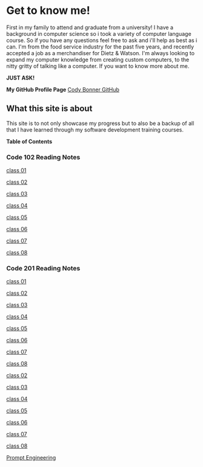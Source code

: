 # **Get to know me!**

First in my family to attend and graduate from a university! I have a background in computer science so i took a variety of computer language course. So if you have any questions feel free to ask and i'll help as best as i can. I'm from the food service industry for the past five years, and recently accepted a job as a merchandiser for Dietz & Watson. I'm always looking to expand my computer knowledge from creating custom computers, to the nitty gritty of talking like a computer. If you want to know more about me. 

**JUST ASK!**

**My GitHub Profile Page**
[Cody Bonner GitHub](https://github.com/CodyBonner)

## What this site is about

This site is to not only showcase my progress but to also be a backup of all that I have learned through my software development training courses.

**Table of Contents**

### Code 102 Reading Notes

[class 01](code-102/class-01.md)

[class 02](code-102/class-02.md)

[class 03](code-102/class-03.md)

[class 04](code-102/class-04.md)

[class 05](code-102/class-05.md)

[class 06](code-102/class-06.md)

[class 07](code-102/class-07.md)

[class 08](code-102/class-08.md)


### Code 201 Reading Notes

[class 01](code-201/class-01.md)

[class 02](code-201/class-02.md)

[class 03](code-201/class-03.md)

[class 04](code-201/class-04.md)

[class 05](code-201/class-05.md)

[class 06](code-201/class-06.md)

[class 07](code-201/class-07.md)

[class 08](code-201/class-08.md)

[class 02](code-201/class-09.md)

[class 03](code-201/class-10.md)

[class 04](code-201/class-11.md)

[class 05](code-201/class-12.md)

[class 06](code-201/class-13.md)

[class 07](code-201/class-14.md)

[class 08](code-201/class-15.md)

[Prompt Engineering](code-201/prompt-engineering.md)

